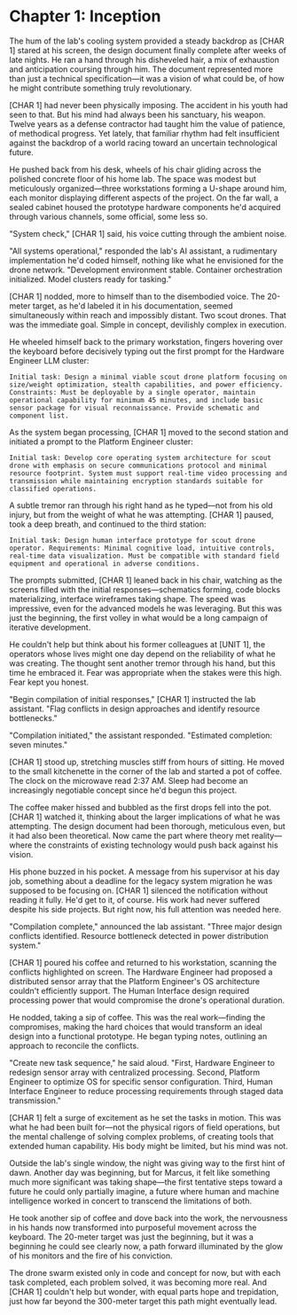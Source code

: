 # Chapter 1: Inception

The hum of the lab's cooling system provided a steady backdrop as [CHAR 1] stared at his screen, the design document finally complete after weeks of late nights. He ran a hand through his disheveled hair, a mix of exhaustion and anticipation coursing through him. The document represented more than just a technical specification—it was a vision of what could be, of how he might contribute something truly revolutionary.

[CHAR 1] had never been physically imposing. The accident in his youth had seen to that. But his mind had always been his sanctuary, his weapon. Twelve years as a defense contractor had taught him the value of patience, of methodical progress. Yet lately, that familiar rhythm had felt insufficient against the backdrop of a world racing toward an uncertain technological future.

He pushed back from his desk, wheels of his chair gliding across the polished concrete floor of his home lab. The space was modest but meticulously organized—three workstations forming a U-shape around him, each monitor displaying different aspects of the project. On the far wall, a sealed cabinet housed the prototype hardware components he'd acquired through various channels, some official, some less so.

"System check," [CHAR 1] said, his voice cutting through the ambient noise.

"All systems operational," responded the lab's AI assistant, a rudimentary implementation he'd coded himself, nothing like what he envisioned for the drone network. "Development environment stable. Container orchestration initialized. Model clusters ready for tasking."

[CHAR 1] nodded, more to himself than to the disembodied voice. The 20-meter target, as he'd labeled it in his documentation, seemed simultaneously within reach and impossibly distant. Two scout drones. That was the immediate goal. Simple in concept, devilishly complex in execution.

He wheeled himself back to the primary workstation, fingers hovering over the keyboard before decisively typing out the first prompt for the Hardware Engineer LLM cluster:

```
Initial task: Design a minimal viable scout drone platform focusing on size/weight optimization, stealth capabilities, and power efficiency. Constraints: Must be deployable by a single operator, maintain operational capability for minimum 45 minutes, and include basic sensor package for visual reconnaissance. Provide schematic and component list.
```

As the system began processing, [CHAR 1] moved to the second station and initiated a prompt to the Platform Engineer cluster:

```
Initial task: Develop core operating system architecture for scout drone with emphasis on secure communications protocol and minimal resource footprint. System must support real-time video processing and transmission while maintaining encryption standards suitable for classified operations.
```

A subtle tremor ran through his right hand as he typed—not from his old injury, but from the weight of what he was attempting. [CHAR 1] paused, took a deep breath, and continued to the third station:

```
Initial task: Design human interface prototype for scout drone operator. Requirements: Minimal cognitive load, intuitive controls, real-time data visualization. Must be compatible with standard field equipment and operational in adverse conditions.
```

The prompts submitted, [CHAR 1] leaned back in his chair, watching as the screens filled with the initial responses—schematics forming, code blocks materializing, interface wireframes taking shape. The speed was impressive, even for the advanced models he was leveraging. But this was just the beginning, the first volley in what would be a long campaign of iterative development.

He couldn't help but think about his former colleagues at [UNIT 1], the operators whose lives might one day depend on the reliability of what he was creating. The thought sent another tremor through his hand, but this time he embraced it. Fear was appropriate when the stakes were this high. Fear kept you honest.

"Begin compilation of initial responses," [CHAR 1] instructed the lab assistant. "Flag conflicts in design approaches and identify resource bottlenecks."

"Compilation initiated," the assistant responded. "Estimated completion: seven minutes."

[CHAR 1] stood up, stretching muscles stiff from hours of sitting. He moved to the small kitchenette in the corner of the lab and started a pot of coffee. The clock on the microwave read 2:37 AM. Sleep had become an increasingly negotiable concept since he'd begun this project.

The coffee maker hissed and bubbled as the first drops fell into the pot. [CHAR 1] watched it, thinking about the larger implications of what he was attempting. The design document had been thorough, meticulous even, but it had also been theoretical. Now came the part where theory met reality—where the constraints of existing technology would push back against his vision.

His phone buzzed in his pocket. A message from his supervisor at his day job, something about a deadline for the legacy system migration he was supposed to be focusing on. [CHAR 1] silenced the notification without reading it fully. He'd get to it, of course. His work had never suffered despite his side projects. But right now, his full attention was needed here.

"Compilation complete," announced the lab assistant. "Three major design conflicts identified. Resource bottleneck detected in power distribution system."

[CHAR 1] poured his coffee and returned to his workstation, scanning the conflicts highlighted on screen. The Hardware Engineer had proposed a distributed sensor array that the Platform Engineer's OS architecture couldn't efficiently support. The Human Interface design required processing power that would compromise the drone's operational duration.

He nodded, taking a sip of coffee. This was the real work—finding the compromises, making the hard choices that would transform an ideal design into a functional prototype. He began typing notes, outlining an approach to reconcile the conflicts.

"Create new task sequence," he said aloud. "First, Hardware Engineer to redesign sensor array with centralized processing. Second, Platform Engineer to optimize OS for specific sensor configuration. Third, Human Interface Engineer to reduce processing requirements through staged data transmission."

[CHAR 1] felt a surge of excitement as he set the tasks in motion. This was what he had been built for—not the physical rigors of field operations, but the mental challenge of solving complex problems, of creating tools that extended human capability. His body might be limited, but his mind was not.

Outside the lab's single window, the night was giving way to the first hint of dawn. Another day was beginning, but for Marcus, it felt like something much more significant was taking shape—the first tentative steps toward a future he could only partially imagine, a future where human and machine intelligence worked in concert to transcend the limitations of both.

He took another sip of coffee and dove back into the work, the nervousness in his hands now transformed into purposeful movement across the keyboard. The 20-meter target was just the beginning, but it was a beginning he could see clearly now, a path forward illuminated by the glow of his monitors and the fire of his conviction.

The drone swarm existed only in code and concept for now, but with each task completed, each problem solved, it was becoming more real. And [CHAR 1] couldn't help but wonder, with equal parts hope and trepidation, just how far beyond the 300-meter target this path might eventually lead.